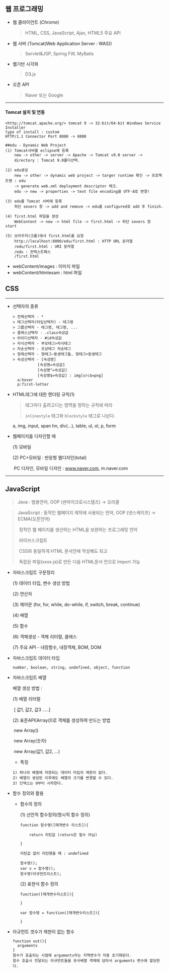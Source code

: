 ## 웹 프로그래밍

- 웹 클라이언트  (*Chrome*)

  > HTML, CSS, JavaScript, Ajax, HTML5 주요 API

- 웹 서버  (Tomcat(Web Application Server : WAS)) 

  >Servlet&JSP, Spring FW, MyBatis

- 웹기반 시각화

  > D3.js

- 오픈 API 

  > Naver 또는 Google

---

#### Tomcat 설치 및 연동

```
<http://tomcat.apache.org/> tomcat 9 -> 32-bit/64-bit Windows Service Installer
type of install : custom
HTTP/1.1 Connector Port 8080 -> 8000

##edu - Dynamic Web Project
(1) Tomcat서버를 eclipse에 등록
	new -> other -> server -> Apache -> Tomcat v9.0 server ->
	directory : Tomcat 9.0폴더선택.

(2) edu생성
	new -> other -> dynamic web project -> targer runtime 확인 -> 프로젝트명 : edu
	-> generate web.xml deployment descriptor 체크.
	edu -> new -> properties -> text file encoding을 UTF-8로 변경!

(3) edu를 Tomcat 서버에 등록
	하단 severs 창 -> add and remove -> edu를 configured로 add 후 finish.
	
(4) first.html 파일을 생성
	WebContent -> new -> html file -> first.html -> 하단 severs 창 start
	
(5) 브라우저(크롬)에서 first.html를 요청
	http://localhost:8000/edu/first.html : HTTP URL 문자열
	/edu/first.html : URI 문자열
	/edu : 컨텍스트패스
	/first.html
```

- webContent/images : 이미지 파일
- webContent/htmlexam : html 파일



## CSS

---

- 선택자의 종류

  ```
  > 전체선택자 - *
  > 태그선택자(타입선택자) - 태그명
  > 그룹선택자 - 태그명, 태그명, ...
  > 클래스선택자 - .class속성값
  > 아이디선택자 - #id속성값
  > 자식선택자 - 부모태그>자식태그
  > 자손선택자 - 조상태그 자손태그
  > 형제선택자 - 형태그~동생태그들, 형태그+동생태그
  > 속성선택자 - [속성명]
  			 [속성명=속성값]
  			 [속성명^=속성값]
  			 [속성명$=속성값] : img[src$=png]
    a:hover
    p:first-letter
  ```

- HTML태그에 대한 랜더링 규칙(1)

  > 태그마다 출려고디는 영역을 정하는 규칙에 따라 
  >
  > `inlinestyle` 태그와 `blockstyle` 태그로 나뉜다.

  a, img, input, span		hn, div(...), table, ul, ol, p, form



- 웹페이지를 디자인할 때

  (1) 모바일

  (2) PC+모바일 : 반응형 웹디자인(total)

  ​							PC 디자인, 모바일 디자인 : www.naver.com, m.naver.com

---



## JavaScript

> Java : 범용언어, OOP (썬마이크로시스템즈) -> 오라클

> JavaScript : 동적인 웹페이지 제작에 사용되는 언어, OOP (넷스케이프) -> ECMA(오픈언어)
>
> ​					 정적인 웹 페이지를 생산하는 HTML을 보완하는 프로그래밍 언어
>
> ​					 라이브스크립트
>
> ​					 CSS와 동일하게 HTML 문서안에 작성해도 되고 
>
> ​					 독립된 파일(xxxx.js)로 만든 다음 HTML문서 안으로 Import 가능



- 자바스크립트 구문정리

  (1) 데이터 타입, 변수 생성 방법

  (2) 연산자

  (3) 제어문 (for, for, while, do-while, if, switch, break, continue)

  (4) 배열

  (5) 함수

  (6) 객체생성 - 객체 리터럴, 클래스

  (7) 주요 API - 내장함수, 내장객체, BOM, DOM



- 자바스크립트 데이터 타입

  ```
  number, boolean, string, undefined, object, function
  ```



- 자바스크립트 배열

  배열 생성 방법 :

  (1) 배열 리터럴

  ​	[ 값1, 값2, 값3 .....]

  (2) 표준API(Array())로 객체를 생성하여 만드는 방법

  ​	new Array()

  ​	new Array(숫자)

  ​	new Array(값1, 값2, ...)

  

  - 특징

  ```
  1) 하나의 배열에 저장되는 데이터 타입의 제한이 없다.
  2) 배열이 생성된 이후에도 배열의 크기를 변경할 수 있다.
  3) 인덱스는 0부터 시작한다.
  ```



- 함수 정의와 활용

  - 함수의 정의

    (1) 선언적 함수정의(명시적 함수 정의)

    ```
    function 함수명([매개변수 리스트]){
    
    	return 리턴값 (return은 필수 아님)
    
    }
    
    리턴값 없이 리턴했을 때 : undefined
    
    함수명();
    var v = 함수명();
    함수명(아규먼트리스트);
    ```

    (2) 표현식 함수 정의

    ```
    function([매개변수리스트]){
    
    }
    
    var 함수명 = function([매개변수리스트]){
    
    }
    
    ```

- 아규먼트 갯수가 제한이 없는 함수

  ```
  function out(){
  	arguments
  }
  함수가 호출되는 시점에 arguments라는 지역변수가 자동 초기화된다.
  함수 호출시 전달되는 아규먼트들을 유사배열 객체에 담아서 arguments 변수에 할당한다.
  ```

  

